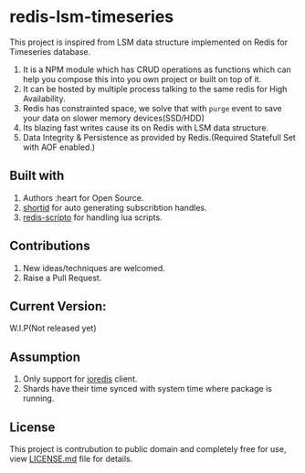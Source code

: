 # redis-lsm-timeseries
This project is inspired from LSM data structure implemented on Redis for Timeseries database. 
1. It is a NPM module which has CRUD operations as functions which can help you compose this into you own project or built on top of it.
2. It can be hosted by multiple process talking to the same redis for High Availability.
3. Redis has constrainted space, we solve that with `purge` event to save your data on slower memory devices(SSD/HDD)
4. Its blazing fast writes cause its on Redis with LSM data structure.
5. Data Integrity & Persistence as provided by Redis.(Required Statefull Set with AOF enabled.) 

## Built with

1. Authors :heart for Open Source.
2. [shortid](https://www.npmjs.com/package/shortid) for auto generating subscribtion handles.
3. [redis-scripto](https://www.npmjs.com/package/redis-scripto) for handling lua scripts.

## Contributions

1. New ideas/techniques are welcomed.
2. Raise a Pull Request.

## Current Version:
W.I.P(Not released yet)

## Assumption
1. Only support for [ioredis](https://www.npmjs.com/package/ioredis) client.
2. Shards have their time synced with system time where package is running.
## License
This project is contrubution to public domain and completely free for use, view [LICENSE.md](/license.md) file for details.



